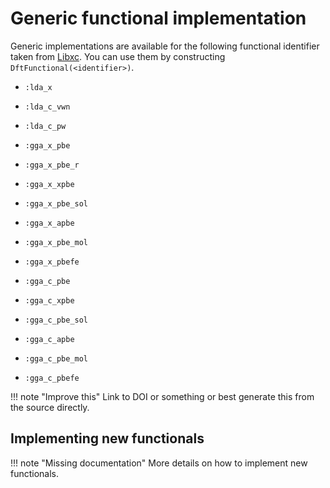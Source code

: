 # Generic functional implementation

Generic implementations are available for the following functional identifier
taken from [Libxc](https://tddft.org/programs/libxc).
You can use them by constructing `DftFunctional(<identifier>)`.

- `:lda_x`
- `:lda_c_vwn`
- `:lda_c_pw`

- `:gga_x_pbe`
- `:gga_x_pbe_r`
- `:gga_x_xpbe`
- `:gga_x_pbe_sol`
- `:gga_x_apbe`
- `:gga_x_pbe_mol`
- `:gga_x_pbefe`

- `:gga_c_pbe`
- `:gga_c_xpbe`
- `:gga_c_pbe_sol`
- `:gga_c_apbe`
- `:gga_c_pbe_mol`
- `:gga_c_pbefe`


!!! note "Improve this"
    Link to DOI or something or best generate this from
    the source directly.


## Implementing new functionals

!!! note "Missing documentation"
    More details on how to implement new functionals.
